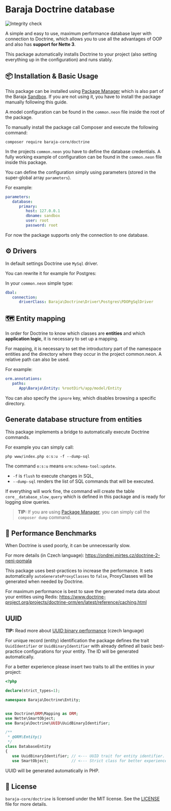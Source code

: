Baraja Doctrine database
========================

![Integrity check](https://github.com/baraja-core/doctrine/workflows/Integrity%20check/badge.svg)

A simple and easy to use, maximum performance database layer with connection to Doctrine, which allows you to use all the advantages of OOP and also has **support for Nette 3**.

This package automatically installs Doctrine to your project (also setting everything up in the configuration) and runs stably.

📦 Installation & Basic Usage
-----------------------------

This package can be installed using [Package Manager](https://github.com/baraja-core/package-manager) which is also part of the Baraja [Sandbox](https://github.com/baraja-core/sandbox). If you are not using it, you have to install the package manually following this guide.

A model configuration can be found in the `common.neon` file inside the root of the package.

To manually install the package call Composer and execute the following command:

```shell
composer require baraja-core/doctrine
```

In the projects `common.neon` you have to define the database credentials. A fully working example of configuration can be found in the `common.neon` file inside this package.

You can define the configuration simply using parameters (stored in the super-global array `parameters`).

For example:

```yaml
parameters:
   database:
      primary:
         host: 127.0.0.1
         dbname: sandbox
         user: root
         password: root
```

For now the package supports only the connection to one database.

⚙️ Drivers
----------

In default settings Doctrine use `MySql` driver.

You can rewrite it for example for Postgres:

In your `common.neon` simple type:

```yaml
dbal:
   connection:
      driverClass: Baraja\Doctrine\Driver\Postgres\PDOPgSqlDriver
```

🗺️ Entity mapping
------------------

In order for Doctrine to know which classes are **entities** and which **application logic**, it is necessary to set up a mapping.

For mapping, it is necessary to set the introductory part of the namespace entities and the directory where they occur in the project common.neon. A relative path can also be used.

For example:

```yaml
orm.annotations:
   paths:
      App\Baraja\Entity: %rootDir%/app/model/Entity
```

You can also specify the `ignore` key, which disables browsing a specific directory.

Generate database structure from entities
-----------------------------------------

This package implements a bridge to automatically execute Doctrine commands.

For example you can simply call:

```shell
php www/index.php o:s:u -f --dump-sql
```

The command `o:s:u` means `orm:schema-tool:update`.

- `-f` is `flush` to execute changes in SQL,
- `--dump-sql` renders the list of SQL commands that will be executed.

If everything will work fine, the command will create the table `core__database_slow_query` which is defined in this package and is ready for logging slow queries.

> **TIP:** If you are using [Package Manager](https://github.com/baraja-core/package-manager), you can simply call the `composer dump` command.

🚀 Performance Benchmarks
-------------------------

When Doctrine is used poorly, it can be unnecessarily slow.

For more details (in Czech language): https://ondrej.mirtes.cz/doctrine-2-neni-pomala

This package uses best-practices to increase the performance. It sets automatically `autoGenerateProxyClasses` to `false`, ProxyClasses will be generated when needed by Doctrine.

For maximum performance is best to save the generated meta data about your entities using Redis: https://www.doctrine-project.org/projects/doctrine-orm/en/latest/reference/caching.html

UUID
----

**TIP:** Read more about [UUID binary performance](https://php.baraja.cz/uuid-performance) (czech language)

For unique record (entity) identification the package defines the trait `UuidIdentifier` or `UuidBinaryIdentifier` with already defined all basic best-practice configurations for your entity. The ID will be generated automatically.

For a better experience please insert two traits to all the entities in your project:

```php
<?php

declare(strict_types=1);

namespace Baraja\Doctrine\Entity;


use Doctrine\ORM\Mapping as ORM;
use Nette\SmartObject;
use Baraja\Doctrine\UUID\UuidBinaryIdentifier;

/**
 * @ORM\Entity()
 */
class DatabaseEntity
{
   use UuidBinaryIdentifier; // <--- UUID trait for entity identifier.
   use SmartObject;          // <--- Strict class for better experience.
```

UUID will be generated automatically in PHP.

📄 License
-----------

`baraja-core/doctrine` is licensed under the MIT license. See the [LICENSE](https://github.com/baraja-core/doctrine/blob/master/LICENSE) file for more details.
